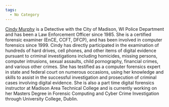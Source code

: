 ```yaml
---
tags:
  - No Category
---
```

[Cindy Murphy](cindy_murphy.md) is a Detective with the City of
Madison, WI Police Department and has been a Law Enforcement Officer
since 1985. She is a certified forensic examiner (EnCE, CCFT, DFCP), and
has been involved in computer forensics since 1999. Cindy has directly
participated in the examination of hundreds of hard drives, cell phones,
and other items of digital evidence pursuant to criminal investigations
including homicides, missing persons, computer intrusions, sexual
assaults, child pornography, financial crimes, and various other crimes.
She has testified as a computer forensics expert in state and federal
court on numerous occasions, using her knowledge and skills to assist in
the successful investigation and prosecution of criminal cases involving
digital evidence. She is also a part time digital forensics instructor
at Madison Area Technical College and is currently working on her
Masters Degree in Forensic Computing and Cyber Crime Investigation
through University College, Dublin.